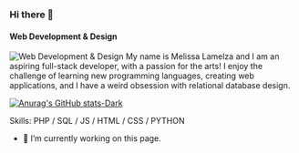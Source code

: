 ### Hi there 👋
#### Web Development & Design

<!--
**Mlamelza/Mlamelza** is a ✨ _special_ ✨ repository because its `README.md` (this file) appears on your GitHub profile.
-->
![Web Development & Design](https://www.linkedin.com/in/melissa-lamelza-51b46a55/overlay/background-image/)
My name is Melissa Lamelza and I am an aspiring full-stack developer, with a passion for the arts! I enjoy the challenge of learning new programming languages, creating web applications, and I have a weird obsession with relational database design. 

<!--![Anurag's GitHub stats](https://github-readme-stats.vercel.app/api?username=Mlamelza&show_icons=true&bg_color=dark)-->
[![Anurag's GitHub stats-Dark](https://github-readme-stats.vercel.app/api?username=Mlamelza&show_icons=true&theme=dark#gh-dark-mode-only)](https://github.com/anuraghazra/github-readme-stats#gh-dark-mode-only)

Skills: PHP / SQL / JS / HTML / CSS / PYTHON

- 🔭 I’m currently working on this page. 




